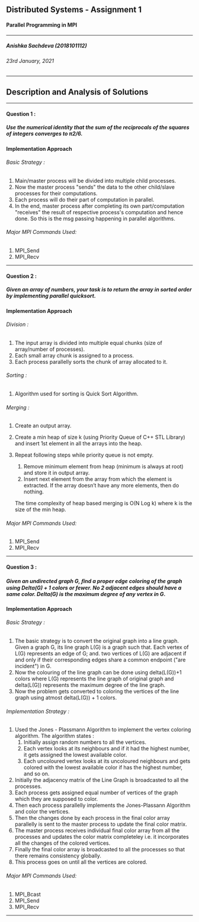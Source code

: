 ## Distributed Systems - Assignment 1 
####  Parallel Programming in MPI
---
##### Anishka Sachdeva (2018101112)
###### 23rd January, 2021
---
## Description and Analysis of Solutions
---
#### Question 1 :
##### Use the numerical identity that the sum of the reciprocals of the squares of integers converges to π2/6.
#### Implementation Approach

###### Basic Strategy :
1. Main/master process will be divided into multiple child processes.
2. Now the master process "sends" the data to the other child/slave processes for their computations.
3. Each process will do their part of computation in parallel. 
4. In the end, master process after completing its own part/computation "receives" the result of respective process's computation and hence done. So this is the msg passing happening in parallel algorithms.

###### Major MPI Commands Used:
1. MPI_Send
2. MPI_Recv 
---
#### Question 2 :
##### Given an array of numbers, your task is to return the array in sorted order by implementing parallel quicksort.
#### Implementation Approach

###### Division :
1. The input array is divided into multiple equal chunks (size of array/number of processes).
2. Each small array chunk is assigned to a process.
3. Each process parallelly sorts the chunk of array allocated to it.
   
###### Sorting :
1. Algorithm used for sorting is Quick Sort Algorithm.
###### Merging :
1. Create an output array.
2. Create a min heap of size k (using Priority Queue of C++ STL Library) and insert 1st element in all the arrays into the heap.
3. Repeat following steps while priority queue is not empty.
    1. Remove minimum element from heap (minimum is always at root) and store it in output array.
    2. Insert next element from the array from which the element is extracted. If the array doesn’t have any more elements, then do nothing.

    The time complexity of heap based merging is O(N Log k) where k is the size of the min heap. 


###### Major MPI Commands Used:
1. MPI_Send
2. MPI_Recv 

---
#### Question 3 :
##### Given an undirected graph G, ﬁnd a proper edge coloring of the graph using Delta(G) + 1 colors or fewer. No 2 adjacent edges should have a same color. Delta(G) is the maximum degree of any vertex in G.
#### Implementation Approach 

###### Basic Strategy :
1. The basic strategy is to convert the original graph into a line graph. Given a graph G, its line graph L(G) is a graph such that. Each vertex of L(G) represents an edge of G; and. two vertices of L(G) are adjacent if and only if their corresponding edges share a common endpoint ("are incident") in G.
2. Now the colouring of the line graph can be done using delta(L(G))+1 colors where L(G) represents the line graph of original graph and delta(L(G)) represents the maximum degree of the line graph.
3. Now the problem gets converted to coloring the vertices of the line graph using atmost delta(L(G)) + 1 colors.

###### Implementation Strategy :
1. Used the Jones - Plassmann Algorithm to implement the vertex coloring algorithm. The algorithm states : 
    1. Initially assign random numbers to all the vertices.
    2. Each vertex looks at its neighbours and if it had the highest number, it gets assigned the lowest available color.
    3. Each uncoloured vertex looks at its uncoloured neighbours and gets colored with the lowest available color if has the highest number, and so on.
2. Initially the adjacency matrix of the Line Graph is broadcasted to all the processes.
3. Each process gets assigned equal number of vertices of the graph which they are supposed to color.
4. Then each process parallelly implements the Jones-Plassann Algorithm and color the vertices.
5. Then the changes done by each process in the final color array parallelly is sent to the master process to update the final color matrix.
6. The master process receives individual final color array from all the processes and updates the color matrix completeley i.e. it incorporates all the changes of the colored vertices.
7. Finally the final color array is broadcasted to all the processes so that there remains consistency globally.
8. This process goes on until all the vertices are colored.

###### Major MPI Commands Used: 
1. MPI_Bcast 
2. MPI_Send
3. MPI_Recv

---